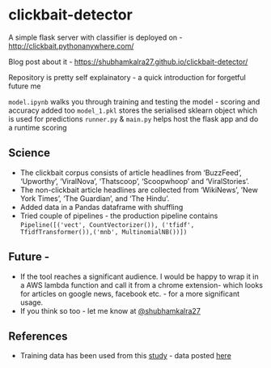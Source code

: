 # clickbait-detector 

A simple flask server with classifier is deployed on - http://clickbait.pythonanywhere.com/ 

Blog post about it - https://shubhamkalra27.github.io/clickbait-detector/ 

Repository is pretty self explainatory - a quick introduction for forgetful future me

`model.ipynb` walks you through training and testing the model - scoring and accuracy added too 
`model_1.pkl` stores the serialised sklearn object which is used for predictions 
`runner.py` & `main.py` helps host the flask app and do a runtime scoring

## Science
* The clickbait corpus consists of article headlines from ‘BuzzFeed’, ‘Upworthy’, ‘ViralNova’, ‘Thatscoop’, ‘Scoopwhoop’ and ‘ViralStories’. 
* The non-clickbait article headlines are collected from ‘WikiNews’, ’New York Times’, ‘The Guardian’, and ‘The Hindu’.
* Added data in a Pandas dataframe with shuffling
* Tried couple of pipelines - the production pipeline contains `Pipeline([('vect', CountVectorizer()),
            ('tfidf', TfidfTransformer()),('mnb', MultinomialNB())])`



## Future - 
* If the tool reaches a significant audience. I would be happy to wrap it in a AWS lambda function and call it from a chrome extension- which looks for articles on google news, facebook etc. - for a more significant usage. 
* If you think so too - let me know at [@shubhamkalra27](https://twitter.com/shubhamkalra27) 

## References
* Training data has been used from this [study](http://cse.iitkgp.ac.in/~abhijnan/papers/chakraborty_clickbait_asonam16.pdf) - data posted [here](https://github.com/bhargaviparanjape/clickbait/tree/master/dataset)
